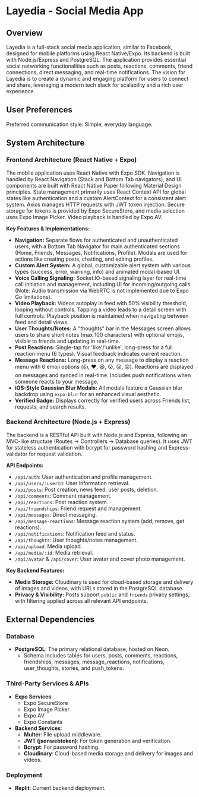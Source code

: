 # Layedia - Social Media App

## Overview
Layedia is a full-stack social media application, similar to Facebook, designed for mobile platforms using React Native/Expo. Its backend is built with Node.js/Express and PostgreSQL. The application provides essential social networking functionalities such as posts, reactions, comments, friend connections, direct messaging, and real-time notifications. The vision for Layedia is to create a dynamic and engaging platform for users to connect and share, leveraging a modern tech stack for scalability and a rich user experience.

## User Preferences
Preferred communication style: Simple, everyday language.

## System Architecture

### Frontend Architecture (React Native + Expo)
The mobile application uses React Native with Expo SDK. Navigation is handled by React Navigation (Stack and Bottom Tab navigators), and UI components are built with React Native Paper following Material Design principles. State management primarily uses React Context API for global states like authentication and a custom AlertContext for a consistent alert system. Axios manages HTTP requests with JWT token injection. Secure storage for tokens is provided by Expo SecureStore, and media selection uses Expo Image Picker. Video playback is handled by Expo AV.

**Key Features & Implementations:**
- **Navigation:** Separate flows for authenticated and unauthenticated users, with a Bottom Tab Navigator for main authenticated sections (Home, Friends, Messages, Notifications, Profile). Modals are used for actions like creating posts, chatting, and editing profiles.
- **Custom Alert System:** A global, customizable alert system with various types (success, error, warning, info) and animated modal-based UI.
- **Voice Calling Signaling:** Socket.IO-based signaling layer for real-time call initiation and management, including UI for incoming/outgoing calls. (Note: Audio transmission via WebRTC is not implemented due to Expo Go limitations).
- **Video Playback:** Videos autoplay in feed with 50% visibility threshold, looping without controls. Tapping a video leads to a detail screen with full controls. Playback position is maintained when navigating between feed and detail views.
- **User Thoughts/Notes:** A "thoughts" bar in the Messages screen allows users to share short notes (max 100 characters) with optional emojis, visible to friends and updating in real-time.
- **Post Reactions:** Single-tap for 'like'/'unlike', long-press for a full reaction menu (6 types). Visual feedback indicates current reaction.
- **Message Reactions:** Long-press on any message to display a reaction menu with 6 emoji options (👍, ❤️, 😆, 😮, 😢, 😡). Reactions are displayed on messages and synced in real-time. Includes push notifications when someone reacts to your message.
- **iOS-Style Gaussian Blur Modals:** All modals feature a Gaussian blur backdrop using `expo-blur` for an enhanced visual aesthetic.
- **Verified Badge:** Displays correctly for verified users across Friends list, requests, and search results.

### Backend Architecture (Node.js + Express)
The backend is a RESTful API built with Node.js and Express, following an MVC-like structure (Routes → Controllers → Database queries). It uses JWT for stateless authentication with bcrypt for password hashing and Express-validator for request validation.

**API Endpoints:**
- `/api/auth`: User authentication and profile management.
- `/api/users/:userId`: User information retrieval.
- `/api/posts`: Post creation, news feed, user posts, deletion.
- `/api/comments`: Comment management.
- `/api/reactions`: Post reaction system.
- `/api/friendships`: Friend request and management.
- `/api/messages`: Direct messaging.
- `/api/message-reactions`: Message reaction system (add, remove, get reactions).
- `/api/notifications`: Notification feed and status.
- `/api/thoughts`: User thoughts/notes management.
- `/api/upload`: Media upload.
- `/api/media/:id`: Media retrieval.
- `/api/avatar` & `/api/cover`: User avatar and cover photo management.

**Key Backend Features:**
- **Media Storage:** Cloudinary is used for cloud-based storage and delivery of images and videos, with URLs stored in the PostgreSQL database.
- **Privacy & Visibility:** Posts support `public` and `friends` privacy settings, with filtering applied across all relevant API endpoints.

## External Dependencies

### Database
- **PostgreSQL**: The primary relational database, hosted on Neon.
  - Schema includes tables for users, posts, comments, reactions, friendships, messages, message_reactions, notifications, user_thoughts, stories, and push_tokens.

### Third-Party Services & APIs
- **Expo Services**:
  - Expo SecureStore
  - Expo Image Picker
  - Expo AV
  - Expo Constants
- **Backend Services**:
  - **Multer**: File upload middleware.
  - **JWT (jsonwebtoken)**: For token generation and verification.
  - **Bcrypt**: For password hashing.
  - **Cloudinary**: Cloud-based media storage and delivery for images and videos.

### Deployment
- **Replit**: Current backend deployment.